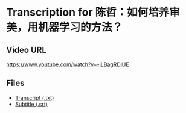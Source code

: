 # Transcription for 陈哲：如何培养审美，用机器学习的方法？
## Video URL
https://www.youtube.com/watch?v=-iLBagRDlUE
 
## Files
- [Transcript (.txt)](./transcript.txt)
- [Subtitle (.srt)](./transcript.srt)
